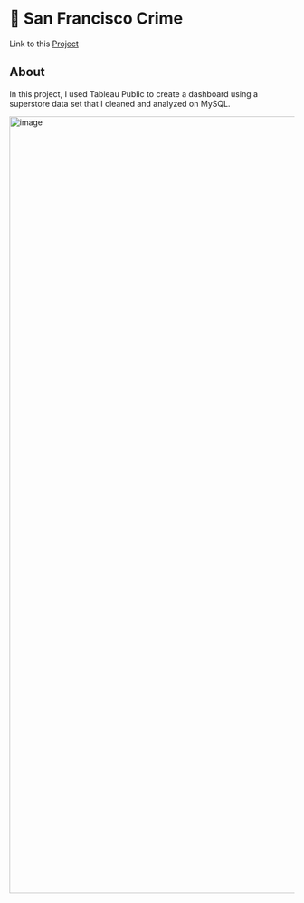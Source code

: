 # 🌉 San Francisco Crime
Link to this [Project](https://public.tableau.com/app/profile/kevin.wong5782/viz/SanFranciscoCrime_16912854144130/Dashboard1)

## About

In this project, I used Tableau Public to create a dashboard using a superstore data set that I cleaned and analyzed on MySQL.


<img width="1371" alt="image" src="https://github.com/KevinWongSF/Portfolio/assets/136656858/986eb74c-9a13-42c7-958d-65704981b70c">
